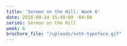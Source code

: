 ```yaml
---
title: 'Sermon on the Hill: Week 6'
date: 2018-09-24 15:49:00 -04:00
series: Sermon on the Hill
week: 6
brochure_file: "/uploads/soth-typeface.gif"
---
```


